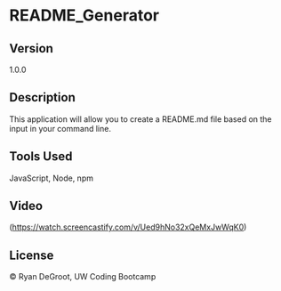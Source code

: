 # README_Generator

## Version
1.0.0

## Description
This application will allow you to create a README.md file based on the input in your command line.

## Tools Used
JavaScript, Node, npm

## Video
(https://watch.screencastify.com/v/Ued9hNo32xQeMxJwWqK0)

## License 

© Ryan DeGroot, UW Coding Bootcamp
